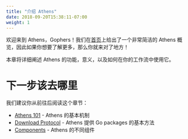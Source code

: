 ```yaml
---
title: "介绍 Athens"
date: 2018-09-20T15:38:11-07:00
weight: 1
---
```


欢迎来到 Athens，Gophers！我们在[首页](/zh)上给出了一个非常简洁的 Athens 概览，因此如果你想要了解更多，那么你就来对了地方！

本章将详细阐述 Athens 的功能，意义，以及如何在你的工作流中使用它。

# 下一步该去哪里

我们建议你从前往后阅读这个章节：

- [Athens 101](./first-content) - Athens 的基本机制
- [Download Protocol](./protocol) - Athens 提供 Go packages 的基本方法
- [Components](./components) - Athens 的不同组件
